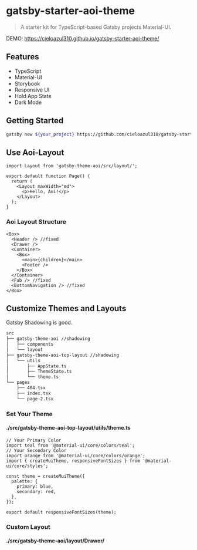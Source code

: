 # gatsby-starter-aoi-theme

> A starter kit for TypeScript-based Gatsby projects Material-UI.

DEMO: https://cieloazul310.github.io/gatsby-starter-aoi-theme/

## Features

- TypeScript
- Material-UI
- Storybook
- Responsive UI
- Hold App State
- Dark Mode

## Getting Started

```sh
gatsby new ${your_project} https://github.com/cieloazul310/gatsby-starter-aoi-theme
```

## Use Aoi-Layout

```tsx
import Layout from 'gatsby-theme-aoi/src/layout/';

export default function Page() {
  return (
    <Layout maxWidth="md">
      <p>Hello, Aoi!</p>
    </Layout>
  );
}
```

### Aoi Layout Structure

```tsx
<Box>
  <Header /> //fixed
  <Drawer />
  <Container>
    <Box>
      <main>{children}</main>
      <Footer />
    </Box>
  </Container>
  <Fab /> //fixed
  <BottomNavigation /> //fixed
</Box>
```

## Customize Themes and Layouts

Gatsby Shadowing is good.

```txt
src
├── gatsby-theme-aoi //shadowing
│   ├── components
│   └── layout
├── gatsby-theme-aoi-top-layout //shadowing
│   └── utils
│       ├── AppState.ts
│       ├── ThemeState.ts
│       └── theme.ts
└── pages
    ├── 404.tsx
    ├── index.tsx
    └── page-2.tsx
```

### Set Your Theme

#### ./src/gatsby-theme-aoi-top-layout/utils/theme.ts

```tsx
// Your Primary Color
import teal from '@material-ui/core/colors/teal';
// Your Secondary Color
import orange from '@material-ui/core/colors/orange';
import { createMuiTheme, responsiveFontSizes } from '@material-ui/core/styles';

const theme = createMuiTheme({
  palette: {
    primary: blue,
    secondary: red,
  },
});

export default responsiveFontSizes(theme);
```

### Custom Layout

#### ./src/gatsby-theme-aoi/layout/Drawer/



<!--
The [default Gatsby starter](https://github.com/gatsbyjs/gatsby-starter-default) converted to [TypeScript](https://www.typescriptlang.org/).

For an overview of the project structure please refer to the [Gatsby documentation - Building with Components](https://www.gatsbyjs.org/docs/building-with-components/)

Install this starter (assuming Gatsby is installed) by running from your CLI:
```
gatsby new gatsby-starter-typescript https://github.com/haysclark/gatsby-starter-typescript
```

## Deploy

[![Deploy to Netlify](https://www.netlify.com/img/deploy/button.svg)](https://app.netlify.com/start/deploy?repository=https://github.com/haysclark/gatsby-starter-typescript)
-->
